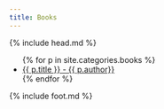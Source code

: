 ```yaml
---
title: Books
---
```

{% include head.md %}

<nav class="nav-primary" role="navigation" >
    <ul>
        {% for p in site.categories.books %}
        <li>
        	<a href="{{ site.baseurl }}{{ p.url }}">{{ p.title }} - {{ p.author}}</a>
        </li>
        {% endfor %}
    </ul>
</nav>

{% include foot.md %}